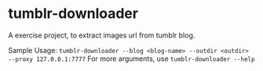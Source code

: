 # tumblr-downloader

A exercise project, to extract images url from tumblr blog.

Sample Usage: `tumblr-downloader --blog <blog-name> --outdir <outdir> --proxy 127.0.0.1:7777`
For more arguments, use `tumblr-downloader --help`